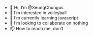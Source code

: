 - 👋 Hi, I’m @SeungChungus
- 👀 I’m interested in volleyball
- 🌱 I’m currently learning javascript
- 💞️ I’m looking to collaborate on nothing
- 📫 How to reach me, don't

<!---
SeungChungus/SeungChungus is a ✨ special ✨ repository because its `README.md` (this file) appears on your GitHub profile.
You can click the Preview link to take a look at your changes.
--->
